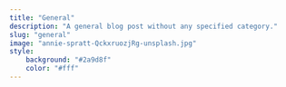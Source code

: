 ```yaml
---
title: "General"
description: "A general blog post without any specified category."
slug: "general"
image: "annie-spratt-QckxruozjRg-unsplash.jpg"
style:
    background: "#2a9d8f"
    color: "#fff"
---
```

